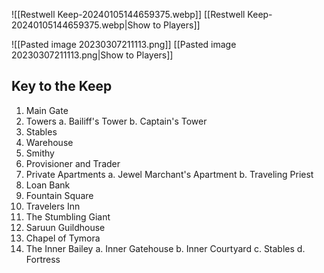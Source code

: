 ![[Restwell Keep-20240105144659375.webp]]
[[Restwell Keep-20240105144659375.webp|Show to Players]]

![[Pasted image 20230307211113.png]]
[[Pasted image 20230307211113.png|Show to Players]]

## Key to the Keep
1.  Main Gate
2.  Towers
	a.  Bailiff's Tower
	b.  Captain's Tower 
3.  Stables
4.  Warehouse
5.  Smithy
6.  Provisioner and Trader
7.  Private Apartments
	a.  Jewel Marchant's Apartment
	b.  Traveling Priest
8.  Loan Bank
9.  Fountain Square
10. Travelers Inn
11.  The Stumbling Giant
12.  Saruun Guildhouse
13.  Chapel of Tymora
14.  The Inner Bailey 
	a.  Inner Gatehouse
	b.  Inner Courtyard
	c.  Stables
	d.  Fortress